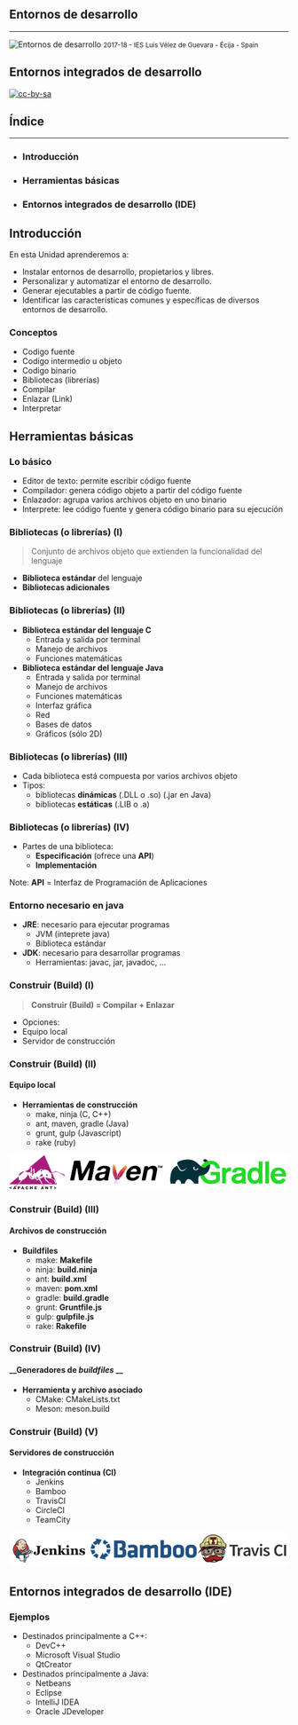 <!---
Ejemplos

<video class="stretch" controls><source src="http://clips.vorwaerts-gmbh.de/big_buck_bunny.mp4" type="video/mp4"></video>
<iframe width="560" height="315" src="https://www.youtube.com/embed/3RBq-WlL4cU" frameborder="0" allowfullscreen></iframe>

slide: data-background="#ff0000" 
element: class="fragment" data-fragment-index="1"
-->
## Entornos de desarrollo
---
![Entornos de desarrollo](http://jamj2000.github.io/entornosdesarrollo/entornosdesarrollo.png)
<small> 2017-18 - IES Luis Vélez de Guevara - Écija - Spain </small>


## Entornos integrados de desarrollo

[![cc-by-sa](http://jamj2000.github.io/entornosdesarrollo/cc-by-sa.png)](http://creativecommons.org/licenses/by-sa/4.0/)


## Índice
--- 
- ### Introducción
- ### Herramientas básicas
- ### Entornos integrados de desarrollo (IDE)

<!--- Note: Nota a pie de página. -->



## Introducción


En esta Unidad aprenderemos a:

- Instalar entornos de desarrollo, propietarios y libres.
- Personalizar y automatizar el entorno de desarrollo.
- Generar ejecutables a partir de código fuente.
- Identificar las características comunes y específicas de diversos entornos de desarrollo.


### Conceptos

- Codigo fuente
- Codigo intermedio u objeto
- Codigo binario
- Bibliotecas (librerías)
- Compilar
- Enlazar (Link)
- Interpretar



## Herramientas básicas


### Lo básico

- Editor de texto: permite escribir código fuente
- Compilador: genera código objeto a partir del código fuente
- Enlazador: agrupa varios archivos objeto en uno binario
- Interprete: lee código fuente y genera código binario para su ejecución


### Bibliotecas (o librerías) (I)

> Conjunto de archivos objeto que extienden la funcionalidad del lenguaje

- __Biblioteca estándar__ del lenguaje
- __Bibliotecas adicionales__


### Bibliotecas (o librerías) (II)

- __Biblioteca estándar del lenguaje C__
  - Entrada y salida por terminal
  - Manejo de archivos
  - Funciones matemáticas
- __Biblioteca estándar del lenguaje Java__
  - Entrada y salida por terminal
  - Manejo de archivos
  - Funciones matemáticas
  - Interfaz gráfica 
  - Red
  - Bases de datos
  - Gráficos (sólo 2D)


### Bibliotecas (o librerías) (III)

- Cada biblioteca está compuesta por varios archivos objeto
- Tipos:
  - bibliotecas __dinámicas__ (.DLL o .so) (.jar en Java) 
  - bibliotecas __estáticas__ (.LIB o .a)


### Bibliotecas (o librerías) (IV)

- Partes de una biblioteca:
  - __Especificación__ (ofrece una __API__)
  - __Implementación__ 

Note: __API__ = Interfaz de Programación de Aplicaciones


### Entorno necesario en java

- __JRE__: necesario para ejecutar programas
  - JVM (inteprete java)
  - Biblioteca estándar
- __JDK__: necesario para desarrollar programas
  - Herramientas: javac, jar, javadoc, ...


### Construir (Build) (I) 

> __Construir (Build) = Compilar + Enlazar__

- Opciones:
 - Equipo local
 - Servidor de construcción


### Construir (Build) (II) 
#### __Equipo local__

- __Herramientas de construcción__
  - make, ninja (C, C++)
  - ant, maven, gradle (Java)
  - grunt, gulp (Javascript)
  - rake (ruby)

![ant-maven-gradle](assets/ant-maven-gradle.png)


### Construir (Build) (III) 
#### __Archivos de construcción__

- __Buildfiles__
  - make: __Makefile__
  - ninja: __build.ninja__
  - ant: __build.xml__
  - maven: __pom.xml__
  - gradle: __build.gradle__
  - grunt: __Gruntfile.js__
  - gulp: __gulpfile.js__
  - rake: __Rakefile__


### Construir (Build) (IV) 
#### __Generadores de _buildfiles_ __

- __Herramienta y archivo asociado__
  - CMake: CMakeLists.txt
  - Meson: meson.build  


### Construir (Build) (V) 
#### __Servidores de construcción__

- __Integración continua (CI)__
  - Jenkins 
  - Bamboo
  - TravisCI
  - CircleCI
  - TeamCity

![jenkins-bamboo-travisci](assets/jenkins-bamboo-travisci.png)



## Entornos integrados de desarrollo (IDE)


### Ejemplos

- Destinados principalmente a C++:
  - DevC++
  - Microsoft Visual Studio
  - QtCreator
- Destinados principalmente a Java:
  - Netbeans
  - Eclipse
  - IntelliJ IDEA
  - Oracle JDeveloper

 
